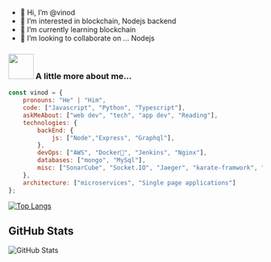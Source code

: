 - 👋 Hi, I’m @vinod
- 👀 I’m interested in blockchain, Nodejs backend
- 🌱 I’m currently learning blockchain
- 💞️ I’m looking to collaborate on ... Nodejs

### <img src="https://media.giphy.com/media/VgCDAzcKvsR6OM0uWg/giphy.gif" width="50"> A little more about me...  

```javascript
const vinod = {
    pronouns: "He" | "Him",
    code: ["Javascript", "Python", "Typescript"],
    askMeAbout: ["web dev", "tech", "app dev", "Reading"],
    technologies: {
        backEnd: {
            js: ["Node","Express", "Graphql"],
        },
        devOps: ["AWS", "Docker🐳", "Jenkins", "Nginx"],
        databases: ["mongo", "MySql"],
        misc: ["SonarCube", "Socket.IO", "Jaeger", "karate-framwork", "Jest-unit-testing"]
    },
    architecture: ["microservices", "Single page applications"]
};
```


[![Top Langs](https://github-readme-stats.vercel.app/api/top-langs/?username=vinodnextcoder)](https://github.com/vinodnextcoder/vinodnextcoder)


<h2>GitHub Stats</h2>
<p><img src="https://github-readme-stats.vercel.app/api?username=vinodnextcoder&amp;show_icons=true" alt="GitHub Stats"></p>


<!---
vinodnextcoder/vinodnextcoder is a ✨ special ✨ repository because its `README.md` (this file) appears on your GitHub profile.
You can click the Preview link to take a look at your changes.
--->
